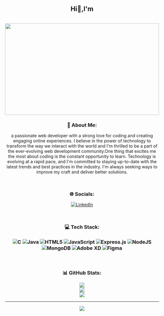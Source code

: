 <h2 align="center">Hi👋,I'm</h2><br>
<img src="https://lh3.googleusercontent.com/drive-viewer/AITFw-x5WSIvq6kfqRXtq-xbk8Rn8ANcz-JiH9UIF0Tf4Y8jFi4YfcRoJM39V1LJyyt5w7U1HHD7l5c_hdO7QmmdUhWEyvAUGg=s1600" alt="" style="height:300px;width:100%">

<div align="center">
  <h3>💫 About Me:</h3>
  <p>a passionate web developer with a strong love for coding and creating engaging online experiences. I believe in the power of technology to transform the way we interact with the world and I'm thrilled to be a part of the ever-evolving web development community.One thing that excites me the most about coding is the constant opportunity to learn. Technology is evolving at a rapid pace, and I'm committed to staying up-to-date with the latest trends and best practices in the industry. I'm always seeking ways to improve my craft and deliver better solutions.</p>
 </div><br>



<h3 align="center">🌐 Socials:</h3>
<a align="center" href="https://www.linkedin.com/in/hemanth-dhanamadhavan-39a2a31b5">   
  
  ![LinkedIn](https://img.shields.io/badge/LinkedIn-%230077B5.svg?logo=linkedin&logoColor=white)

</a><br>

<h3 align="center"> 💻 Tech Stack:<h3>
<div align="center">
  
![C](https://img.shields.io/badge/c-%2300599C.svg?style=flat&logo=c&logoColor=white) ![Java](https://img.shields.io/badge/java-%23ED8B00.svg?style=flat&logo=java&logoColor=white) ![HTML5](https://img.shields.io/badge/html5-%23E34F26.svg?style=flat&logo=html5&logoColor=white) ![JavaScript](https://img.shields.io/badge/javascript-%23323330.svg?style=flat&logo=javascript&logoColor=%23F7DF1E) ![Express.js](https://img.shields.io/badge/express.js-%23404d59.svg?style=flat&logo=express&logoColor=%2361DAFB) ![NodeJS](https://img.shields.io/badge/node.js-6DA55F?style=flat&logo=node.js&logoColor=white) ![MongoDB](https://img.shields.io/badge/MongoDB-%234ea94b.svg?style=flat&logo=mongodb&logoColor=white) ![Adobe XD](https://img.shields.io/badge/Adobe%20XD-470137?style=flat&logo=Adobe%20XD&logoColor=#FF61F6) 	![Figma](https://img.shields.io/badge/figma-%23F24E1E.svg?style=flat&logo=figma&logoColor=white)</div><br>
<h3 align="center">📊 GitHub Stats:</h3>

<div align="center">
  
  ![](https://github-readme-stats.vercel.app/api?username=hemanthd077&theme=radical&hide_border=false&include_all_commits=true&count_private=false)<br/>
![](https://github-readme-streak-stats.herokuapp.com/?user=hemanthd077&theme=radical&hide_border=false)<br/>
![](https://github-readme-stats.vercel.app/api/top-langs/?username=hemanthd077&theme=radical&hide_border=false&include_all_commits=true&count_private=false&layout=compact)
</div>

---
<div align="center">
  
[![](https://visitcount.itsvg.in/api?id=hemanthd077&icon=4&color=6)](https://visitcount.itsvg.in)

</div>


